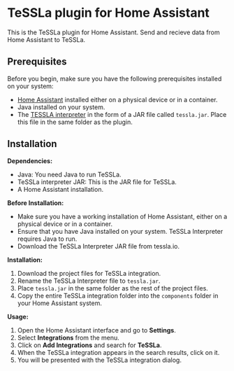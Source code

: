 # TeSSLa plugin for Home Assistant

This is the TeSSLa plugin for Home Assistant. Send and recieve data from Home Assistant to TeSSLa.

## Prerequisites

Before you begin, make sure you have the following prerequisites installed on your system:

- [Home Assistant](https://www.home-assistant.io/) installed either on a physical device or in a container.
- Java installed on your system.
- The [TESSLA interpreter](https://www.tessla.io/) in the form of a JAR file called `tessla.jar`. Place this file in the same folder as the plugin.

## Installation

**Dependencies:**

- Java: You need Java to run TeSSLa.
- TeSSLa interpreter JAR: This is the JAR file for TeSSLa.
- A Home Assistant installation.

**Before Installation:**

- Make sure you have a working installation of Home Assistant, either on a physical device or in a container.
- Ensure that you have Java installed on your system. TeSSLa Interpreter requires Java to run.
- Download the TeSSLa Interpreter JAR file from tessla.io.

**Installation:**

1. Download the project files for TeSSLa integration.
2. Rename the TeSSLa Interpreter file to `tessla.jar`.
3. Place `tessla.jar` in the same folder as the rest of the project files.
4. Copy the entire TeSSLa integration folder into the `components` folder in your Home Assistant system.

**Usage:**

1. Open the Home Assistant interface and go to **Settings**.
2. Select **Integrations** from the menu.
3. Click on **Add Integrations** and search for **TeSSLa**.
4. When the TeSSLa integration appears in the search results, click on it.
5. You will be presented with the TeSSLa integration dialog.
